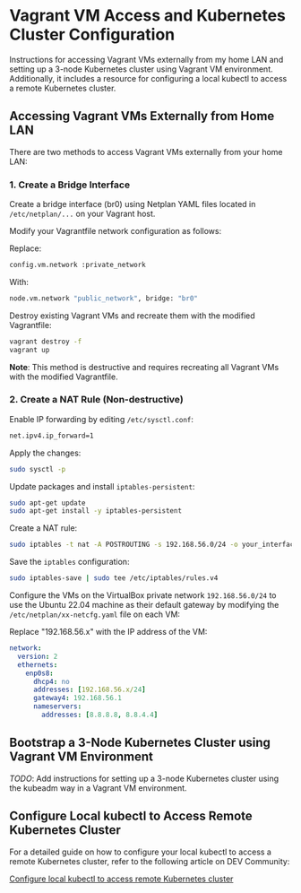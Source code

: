 # Vagrant VM Access and Kubernetes Cluster Configuration
Instructions for accessing Vagrant VMs externally from my home LAN and setting up a 3-node Kubernetes cluster using Vagrant VM environment. Additionally, it includes a resource for configuring a local kubectl to access a remote Kubernetes cluster.

## Accessing Vagrant VMs Externally from Home LAN
There are two methods to access Vagrant VMs externally from your home LAN:

### 1. Create a Bridge Interface
Create a bridge interface (br0) using Netplan YAML files located in `/etc/netplan/...` on your Vagrant host.

Modify your Vagrantfile network configuration as follows:

Replace:
```sh
config.vm.network :private_network
```
With:
```sh
node.vm.network "public_network", bridge: "br0"
```
Destroy existing Vagrant VMs and recreate them with the modified Vagrantfile:
```sh
vagrant destroy -f
vagrant up
```
**Note**: This method is destructive and requires recreating all Vagrant VMs with the modified Vagrantfile.

### 2. Create a NAT Rule (Non-destructive)
Enable IP forwarding by editing `/etc/sysctl.conf`:
```sh
net.ipv4.ip_forward=1
```
Apply the changes:
```sh
sudo sysctl -p
```
Update packages and install `iptables-persistent`:
```sh
sudo apt-get update
sudo apt-get install -y iptables-persistent
```
Create a NAT rule:
```sh
sudo iptables -t nat -A POSTROUTING -s 192.168.56.0/24 -o your_interface_name -j MASQUERADE
```
Save the `iptables` configuration:
```sh
sudo iptables-save | sudo tee /etc/iptables/rules.v4
```
Configure the VMs on the VirtualBox private network `192.168.56.0/24` to use the Ubuntu 22.04 machine as their default gateway by modifying the `/etc/netplan/xx-netcfg.yaml` file on each VM:

Replace "192.168.56.x" with the IP address of the VM:
```yaml
network:
  version: 2
  ethernets:
    enp0s8:
      dhcp4: no
      addresses: [192.168.56.x/24]
      gateway4: 192.168.56.1
      nameservers:
        addresses: [8.8.8.8, 8.8.4.4]
```

## Bootstrap a 3-Node Kubernetes Cluster using Vagrant VM Environment
_TODO_: Add instructions for setting up a 3-node Kubernetes cluster using the kubeadm way in a Vagrant VM environment.

## Configure Local kubectl to Access Remote Kubernetes Cluster
For a detailed guide on how to configure your local kubectl to access a remote Kubernetes cluster, refer to the following article on DEV Community:

[Configure local kubectl to access remote Kubernetes cluster](https://dev.to/plutov/configure-local-kubectl-to-access-remote-kubernetes-cluster-2h2o)
